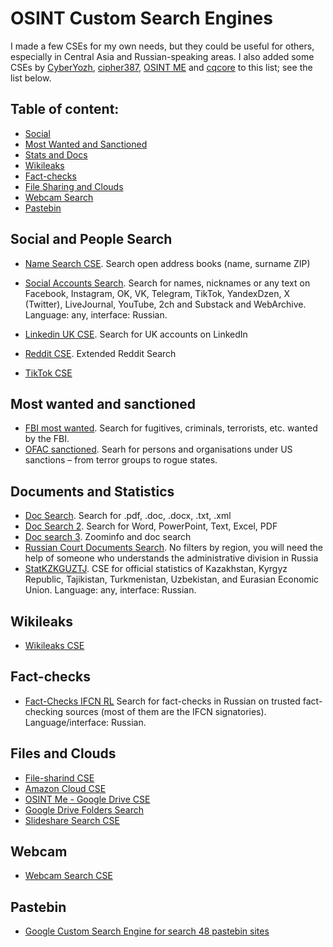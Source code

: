 # OSINT Custom Search Engines
I made a few CSEs for my own needs, but they could be useful for others, especially in Central Asia and Russian-speaking areas. I also added some CSEs by [CyberYozh](https://cyberyozh.com/), [cipher387](https://github.com/cipher387/pastebinsearchengines), [OSINT ME](https://www.osintme.com/index.php/2020/09/28/using-the-google-custom-search-engine-for-osint/) and [cqcore](https://github.com/The-Osint-Toolbox/Custom-Search-Engines) to this list; see the list below.

 ## Table of content:
 - [Social](#social-and-people-search)
 - [Most Wanted and Sanctioned](#most-wanted-and-sanctioned)
 - [Stats and Docs](#documents-and-statistics)
 - [Wikileaks](#wikileaks)
 - [Fact-checks](#fact-checks)
 - [File Sharing and Clouds](#files-and-clouds)
 - [Webcam Search](#webcam)
 - [Pastebin](#pastebin)

## Social and People Search

- [Name Search CSE](https://cse.google.com/cse?cx=partner-pub-7233843800519946:6667570044&ie=UTF-8&q=). Search open address books (name, surname ZIP)

- [Social Accounts Search](https://cse.google.com/cse?cx=029ffbc44aa3946cb#gsc.tab=0).
Search for names, nicknames or any text on Facebook, Instagram, OK, VK, Telegram, TikTok, YandexDzen, X (Twitter), LiveJournal, YouTube, 2ch and Substack and WebArchive. Language: any, interface: Russian.

- [Linkedin UK CSE](https://cse.google.com/cse?cx=006639709984028990467:nl9wxsfepb0#gsc.tab=0).
Search for UK accounts on LinkedIn

- [Reddit CSE](https://cse.google.com/cse?cx=007749065626525752968:qh5bqebwi30).
Extended Reddit Search 

- [TikTok CSE](https://cse.google.com/cse?cx=011444696387487602669%3Aaqf7d9w73om#gsc.tab=0)

## Most wanted and sanctioned
- [FBI most wanted](https://cse.google.com/cse?cx=1ee952e6584aa91f9). Search for fugitives, criminals, terrorists, etc. wanted by the FBI.
- [OFAC sanctioned](https://cse.google.com/cse?cx=e96467889fb82b9b0). Searh for persons and organisations under US sanctions – from terror groups to rogue states.

## Documents and Statistics
- [Doc Search](https://cse.google.com/cse?cx=e6756edc507bcfa91). Search for .pdf, .doc, .docx, .txt, .xml
- [Doc Search 2](https://cse.google.com/cse?cx=009462381166450434430:nudphlkt3p4). Search for Word, PowerPoint, Text, Excel, PDF
- [Doc search 3](http://cse.google.com/cse/publicurl?cx=001788166376325824197:ff1tsbv1c6m). Zoominfo and doc search
- [Russian Court Documents Search](https://cse.google.com/cse?cx=174a936942534442e#gsc.tab=0).
No filters by region, you will need the help of someone who understands the administrative division in Russia
- [StatKZKGUZTJ](https://cse.google.com/cse?cx=a72e762da6ab1440a#gsc.tab=0).
CSE for official statistics of Kazakhstan, Kyrgyz Republic, Tajikistan, Turkmenistan, Uzbekistan, and Eurasian Economic Union. Language: any, interface: Russian.
## Wikileaks
- [Wikileaks CSE](http://cse.google.com/cse/home?cx=000893276566003557773:imp7zqctk60)
## Fact-checks
- [Fact-Checks IFCN RL](https://cse.google.com/cse?cx=63511be8f42c947cd#gsc.tab=0)
Search for fact-checks in Russian on trusted fact-checking sources (most of them are the IFCN signatories). Language/interface: Russian.

## Files and Clouds
- [File-sharind CSE](https://cse.google.com/cse?cx=f466f6ea4886845d1)
- [Amazon Cloud CSE](https://cse.google.com/cse?cx=005797772976587943970:g-6ohngosio#gsc.tab=0)
- [OSINT Me - Google Drive CSE](https://cse.google.com/cse?cx=c64ba311eb8c31896)
- [Google Drive Folders Search](https://cse.google.com/cse/publicurl?cx=013991603413798772546:nwzqlcysx_w)
- [Slideshare Search CSE](https://cse.google.com/cse?cx=465eeeb114c7f523f)

## Webcam
- [Webcam Search CSE](https://cse.google.com/cse?cx=013991603413798772546:gjcdtyiytey#gsc.tab=0)

## Pastebin
- [Google Custom Search Engine for search 48 pastebin sites](https://github.com/cipher387/pastebinsearchengines)
